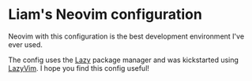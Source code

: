 # Liam's Neovim configuration
Neovim with this configuration is the best development environment I've ever used.

The config uses the [Lazy](https://github.com/folke/lazy.nvim) package manager and was kickstarted using [LazyVim](https://www.lazyvim.org/). I hope you find this config useful!
